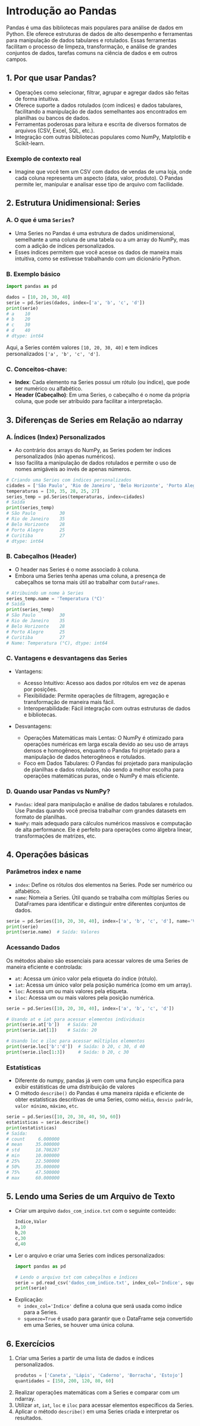 # Introdução ao Pandas

Pandas é uma das bibliotecas mais populares para análise de dados em Python.
Ele oferece estruturas de dados de alto desempenho e ferramentas para manipulação de dados tabulares e rotulados.
Essas ferramentas facilitam o processo de limpeza, transformação, e análise de grandes conjuntos de dados, tarefas comuns na ciência de dados e em outros campos.

## 1. Por que usar Pandas?

* Operações como selecionar, filtrar, agrupar e agregar dados são feitas de forma intuitiva.
* Oferece suporte a dados rotulados (com índices) e dados tabulares, facilitando a manipulação de dados semelhantes aos encontrados em planilhas ou bancos de dados.
* Ferramentas poderosas para leitura e escrita de diversos formatos de arquivos (CSV, Excel, SQL, etc.).
* Integração com outras bibliotecas populares como NumPy, Matplotlib e Scikit-learn.

### Exemplo de contexto real

* Imagine que você tem um CSV com dados de vendas de uma loja, onde cada coluna representa um aspecto (data, valor, produto).
O Pandas permite ler, manipular e analisar esse tipo de arquivo com facilidade.

## 2. Estrutura Unidimensional: Series

### A. O que é uma `Series`?
* Uma Series no Pandas é uma estrutura de dados unidimensional, semelhante a uma coluna de uma tabela ou a um array do NumPy, mas com a adição de índices personalizados.
* Esses índices permitem que você acesse os dados de maneira mais intuitiva, como se estivesse trabalhando com um dicionário Python.

### B. Exemplo básico

```python
import pandas as pd

dados = [10, 20, 30, 40]
serie = pd.Series(dados, index=['a', 'b', 'c', 'd'])
print(serie)
# a    10
# b    20
# c    30
# d    40
# dtype: int64
```
Aqui, a Series contém valores `[10, 20, 30, 40]` e tem índices personalizados `['a', 'b', 'c', 'd']`.

### C. Conceitos-chave:

* **Index**:
Cada elemento na Series possui um rótulo (ou índice), que pode ser numérico ou alfabético.
* **Header (Cabeçalho)**:
Em uma Series, o cabeçalho é o nome da própria coluna, que pode ser atribuído para facilitar a interpretação.


## 3. Diferenças de Series em Relação ao ndarray

### A. Índices (Index) Personalizados
* Ao contrário dos arrays do NumPy, as Series podem ter índices personalizados (não apenas numéricos).
* Isso facilita a manipulação de dados rotulados e permite o uso de nomes amigáveis ao invés de apenas números.

```python
# Criando uma Series com índices personalizados
cidades = ['São Paulo', 'Rio de Janeiro', 'Belo Horizonte', 'Porto Alegre', 'Curitiba']
temperaturas = [30, 35, 28, 25, 27]
series_temp = pd.Series(temperaturas, index=cidades)
# Saída
print(series_temp)
# São Paulo         30
# Rio de Janeiro    35
# Belo Horizonte    28
# Porto Alegre      25
# Curitiba          27
# dtype: int64
```

### B. Cabeçalhos (Header)
* O header nas Series é o nome associado à coluna.
* Embora uma Series tenha apenas uma coluna, a presença de cabeçalhos se torna mais útil ao trabalhar com `DataFrames`.

```python
# Atribuindo um nome à Series
series_temp.name = 'Temperatura (°C)'
# Saída
print(series_temp)
# São Paulo         30
# Rio de Janeiro    35
# Belo Horizonte    28
# Porto Alegre      25
# Curitiba          27
# Name: Temperatura (°C), dtype: int64
```

### C. Vantagens e desvantagens das Series

* Vantagens:
    * Acesso Intuitivo:
    Acesso aos dados por rótulos em vez de apenas por posições.
    * Flexibilidade:
    Permite operações de filtragem, agregação e transformação de maneira mais fácil.
    * Interoperabilidade:
    Fácil integração com outras estruturas de dados e bibliotecas.

* Desvantagens:
    * Operações Matemáticas mais Lentas:
    O NumPy é otimizado para operações numéricas em larga escala devido ao seu uso de arrays densos e homogêneos, enquanto o Pandas foi projetado para a manipulação de dados heterogêneos e rotulados.
    * Foco em Dados Tabulares:
    O Pandas foi projetado para manipulação de planilhas e dados rotulados, não sendo a melhor escolha para operações matemáticas puras, onde o NumPy é mais eficiente.

### D. Quando usar Pandas vs NumPy?

* `Pandas`: ideal para manipulação e análise de dados tabulares e rotulados. Use Pandas quando você precisa trabalhar com grandes datasets em formato de planilhas.
* `NumPy`: mais adequado para cálculos numéricos massivos e computação de alta performance. Ele é perfeito para operações como álgebra linear, transformações de matrizes, etc.

## 4. Operações básicas

### Parâmetros index e name

* `index`: Define os rótulos dos elementos na Series. Pode ser numérico ou alfabético.
* `name`: Nomeia a Series. Útil quando se trabalha com múltiplas Series ou DataFrames para identificar e distinguir entre diferentes conjuntos de dados.

```python
serie = pd.Series([10, 20, 30, 40], index=['a', 'b', 'c', 'd'], name='Valores')
print(serie)
print(serie.name)  # Saída: Valores
```

### Acessando Dados

Os métodos abaixo são essenciais para acessar valores de uma Series de maneira eficiente e controlada:
* `at`: Acessa um único valor pela etiqueta do índice (rótulo).
* `iat`: Acessa um único valor pela posição numérica (como em um array).
* `loc`: Acessa um ou mais valores pela etiqueta.
* `iloc`: Acessa um ou mais valores pela posição numérica.

```python
serie = pd.Series([10, 20, 30, 40], index=['a', 'b', 'c', 'd'])

# Usando at e iat para acessar elementos individuais
print(serie.at['b'])   # Saída: 20
print(serie.iat[1])    # Saída: 20

# Usando loc e iloc para acessar múltiplos elementos
print(serie.loc['b':'d'])  # Saída: b 20, c 30, d 40
print(serie.iloc[1:3])     # Saída: b 20, c 30
```

### Estatísticas

* Diferente do numpy, pandas já vem com uma função especifica para exibir estátisticas de uma distribuição de valores 
* O método `describe()` do Pandas é uma maneira rápida e eficiente de obter estatísticas descritivas de uma Series, como `média`, `desvio padrão`, `valor mínimo`, `máximo`, `etc`.

```python
serie = pd.Series([10, 20, 30, 40, 50, 60])
estatisticas = serie.describe()
print(estatisticas)
# Saída:
# count     6.000000
# mean     35.000000
# std      18.708287
# min      10.000000
# 25%      22.500000
# 50%      35.000000
# 75%      47.500000
# max      60.000000
```

## 5. Lendo uma Series de um Arquivo de Texto

* Criar um arquivo `dados_com_indice.txt` com o seguinte conteúdo:
    ```python
    Indice,Valor
    a,10
    b,20
    c,30
    d,40
    ```
* Ler o arquivo e criar uma Series com índices personalizados:
    ```python
    import pandas as pd

    # Lendo o arquivo txt com cabeçalhos e índices
    serie = pd.read_csv('dados_com_indice.txt', index_col='Indice', squeeze=True)
    print(serie)
    ```
* Explicação:
    * `index_col='Indice'` define a coluna que será usada como índice para a Series.
    * `squeeze=True` é usado para garantir que o DataFrame seja convertido em uma Series, se houver uma única coluna.

## 6. Exercícios

1. Criar uma Series a partir de uma lista de dados e índices personalizados.
    ```python
    produtos = ['Caneta', 'Lápis', 'Caderno', 'Borracha', 'Estojo']
    quantidades = [150, 200, 120, 80, 60]
    ```
2. Realizar operações matemáticas com a Series e comparar com um ndarray.
3. Utilizar `at`, `iat`, `loc` e `iloc` para acessar elementos específicos da Series.
4. Aplicar o método `describe()` em uma Series criada e interpretar os resultados.
